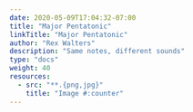 ```yaml
---
date: 2020-05-09T17:04:32-07:00
title: "Major Pentatonic"
linkTitle: "Major Pentatonic"
author: "Rex Walters"
description: "Same notes, different sounds"
type: "docs"
weight: 40
resources:
  - src: "**.{png,jpg}"
    title: "Image #:counter"
---
```

